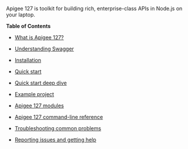 Apigee 127 is toolkit for building rich, enterprise-class APIs in Node.js on your laptop. 

**Table of Contents**

* [What is Apigee 127?](https://github.com/WWitman/docs/wiki/What-is-Apigee-127)

* [Understanding Swagger](https://github.com/WWitman/docs/wiki/Understanding-Swagger)

* [Installation](https://github.com/WWitman/docs/wiki/Installation)

* [Quick start](https://github.com/WWitman/docs/wiki/Quick-start)

* [Quick start deep dive](https://github.com/WWitman/docs/wiki/Quick-start-deep-dive)

* [Example project](https://github.com/WWitman/docs/wiki/Example-Project)

* [Apigee 127 modules](https://github.com/WWitman/docs/wiki/Apigee-127-modules)

* [Apigee 127 command-line reference](https://github.com/WWitman/docs/wiki/Apigee-127-command-line-reference)

* [Troubleshooting common problems](https://github.com/WWitman/docs/wiki/Troubleshooting-common-problems)

* [Reporting issues and getting help](https://github.com/WWitman/docs/wiki/Reporting-issues-and-getting-help)


